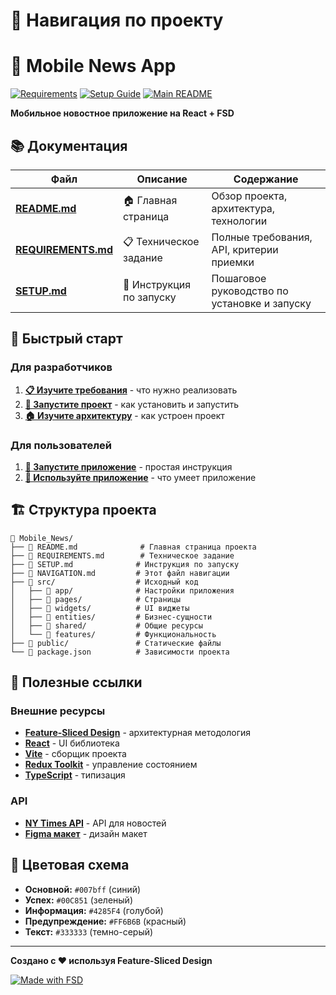 # 🧭 Навигация по проекту

# 📱 Mobile News App

[![Requirements](https://img.shields.io/badge/📋-Requirements-blue?style=flat-square&logo=markdown)](REQUIREMENTS.md)
[![Setup Guide](https://img.shields.io/badge/🚀-Setup-green?style=flat-square&logo=rocket)](SETUP.md)
[![Main README](https://img.shields.io/badge/🏠-Main%20README-orange?style=flat-square&logo=home)](README.md)

**Мобильное новостное приложение на React + FSD**

## 📚 Документация

| Файл | Описание | Содержание |
|------|----------|------------|
| **[README.md](README.md)** | 🏠 Главная страница | Обзор проекта, архитектура, технологии |
| **[REQUIREMENTS.md](REQUIREMENTS.md)** | 📋 Техническое задание | Полные требования, API, критерии приемки |
| **[SETUP.md](SETUP.md)** | 🚀 Инструкция по запуску | Пошаговое руководство по установке и запуску |

## 🎯 Быстрый старт

### Для разработчиков
1. **[📋 Изучите требования](REQUIREMENTS.md)** - что нужно реализовать
2. **[🚀 Запустите проект](SETUP.md)** - как установить и запустить
3. **[🏠 Изучите архитектуру](README.md)** - как устроен проект

### Для пользователей
1. **[🚀 Запустите приложение](SETUP.md)** - простая инструкция
2. **[📱 Используйте приложение](README.md)** - что умеет приложение

## 🏗️ Структура проекта

```
📁 Mobile_News/
├── 📄 README.md              # Главная страница проекта
├── 📄 REQUIREMENTS.md        # Техническое задание
├── 📄 SETUP.md              # Инструкция по запуску
├── 📄 NAVIGATION.md         # Этот файл навигации
├── 📁 src/                  # Исходный код
│   ├── 📁 app/              # Настройки приложения
│   ├── 📁 pages/            # Страницы
│   ├── 📁 widgets/          # UI виджеты
│   ├── 📁 entities/         # Бизнес-сущности
│   ├── 📁 shared/           # Общие ресурсы
│   └── 📁 features/         # Функциональность
├── 📁 public/               # Статические файлы
└── 📄 package.json          # Зависимости проекта
```

## 🔗 Полезные ссылки

### Внешние ресурсы
- **[Feature-Sliced Design](https://feature-sliced.design/)** - архитектурная методология
- **[React](https://react.dev/)** - UI библиотека
- **[Vite](https://vitejs.dev/)** - сборщик проекта
- **[Redux Toolkit](https://redux-toolkit.js.org/)** - управление состоянием
- **[TypeScript](https://www.typescriptlang.org/)** - типизация

### API
- **[NY Times API](https://developer.nytimes.com/)** - API для новостей
- **[Figma макет](https://www.figma.com/file/sc2xxWzzgeeFgW7MgMjpYT/Besider---React-тестовое)** - дизайн макет

## 🎨 Цветовая схема

- **Основной:** `#007bff` (синий)
- **Успех:** `#00C851` (зеленый)
- **Информация:** `#4285F4` (голубой)
- **Предупреждение:** `#FF6B6B` (красный)
- **Текст:** `#333333` (темно-серый)

---

**Создано с ❤️ используя Feature-Sliced Design**

[![Made with FSD](https://img.shields.io/badge/Made%20with-FSD-FF6B6B?style=flat-square&logo=heart)](https://feature-sliced.design/)
